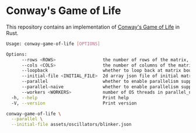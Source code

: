 # Conway's Game of Life

This repository contains an implementation of [Conway's Game of Life](https://en.wikipedia.org/wiki/Conway%27s_Game_of_Life) in Rust.

```bash
Usage: conway-game-of-life [OPTIONS]

Options:
      --rows <ROWS>                  the number of rows of the matrix, invalid if initial_file is specified [default: 10]
      --cols <COLS>                  the number of columns of the matrix, invalid if initial_file is specified [default: 10]
      --loopback                     whether to loop back at matrix boundaries
      --initial-file <INITIAL_FILE>  2d array json file of initial matrix state
      --parallel                     whether to enable parallelism supported by rayon
      --parallel-naive               whether to enable parallelism supported by native OS thread
      --workers <WORKERS>            number of OS threads in parallel_naive strategy [default: 2]
  -h, --help                         Print help
  -V, --version                      Print version
```

```bash
conway-game-of-life \
  --parallel \
  --initial-file assets/oscillators/blinker.json
```
